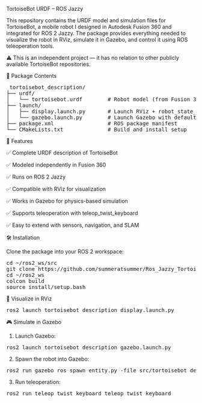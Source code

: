 TortoiseBot URDF – ROS Jazzy

This repository contains the URDF model and simulation files for TortoiseBot, a mobile robot I designed in Autodesk Fusion 360 and integrated for ROS 2 Jazzy. The package provides everything needed to visualize the robot in RViz, simulate it in Gazebo, and control it using ROS teleoperation tools.

⚠️ This is an independent project — it has no relation to other publicly available TortoiseBot repositories.


📂 Package Contents
<pre> tortoisebot_description/
├── urdf/
│   └── tortoisebot.urdf        # Robot model (from Fusion 360)
├── launch/
│   ├── display.launch.py       # Launch RViz + robot_state_publisher
│   └── gazebo.launch.py        # Launch Gazebo with default world
├── package.xml                 # ROS package manifest
└── CMakeLists.txt              # Build and install setup</pre>


🚀 Features

✅ Complete URDF description of TortoiseBot

✅ Modeled independently in Fusion 360

✅ Runs on ROS 2 Jazzy

✅ Compatible with RViz for visualization

✅ Works in Gazebo for physics-based simulation

✅ Supports teleoperation with teleop_twist_keyboard

✅ Easy to extend with sensors, navigation, and SLAM


🛠️ Installation

Clone the package into your ROS 2 workspace:

<pre>cd ~/ros2_ws/src
git clone https://github.com/summeratsummer/Ros_Jazzy_Tortoisebot_summer.git
cd ~/ros2_ws
colcon build
source install/setup.bash </pre>


👀 Visualize in RViz

<pre>ros2 launch tortoisebot_description display.launch.py</pre>


🎮 Simulate in Gazebo
1. Launch Gazebo:

<pre>ros2 launch tortoisebot_description gazebo.launch.py</pre>

2. Spawn the robot into Gazebo:

<pre>ros2 run gazebo_ros spawn_entity.py -file src/tortoisebot_description/urdf/tortoisebot.urdf -entity tortoisebot</pre>

3. Run teleoperation:

<pre>ros2 run teleop_twist_keyboard teleop_twist_keyboard</pre>


